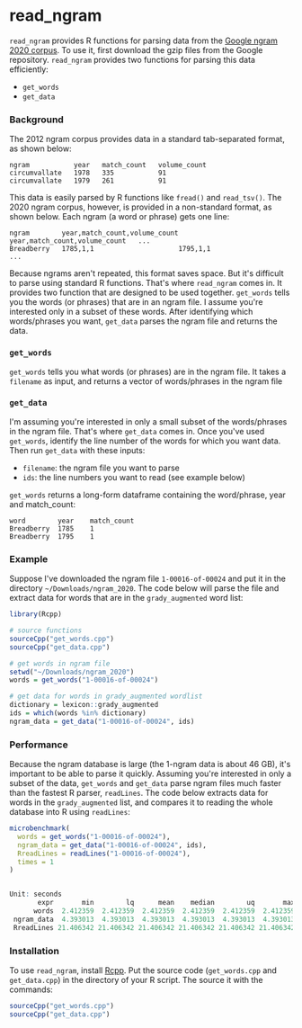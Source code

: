 # read_ngram

`read_ngram` provides R functions for parsing data from the [Google ngram 2020 corpus](http://storage.googleapis.com/books/ngrams/books/datasetsv3.html). To use it, first download the gzip files from the Google repository. `read_ngram` provides two functions for parsing this data efficiently:

* `get_words`
* `get_data`

### Background

The 2012 ngram corpus provides data in a standard tab-separated format, as shown below:

```
ngram           year   match_count   volume_count
circumvallate   1978   335           91
circumvallate   1979   261           91
```

This data is easily parsed by R functions like `fread()` and `read_tsv()`. The 2020 ngram corpus, however, is provided in a non-standard format, as shown below. Each ngram (a word or phrase) gets one line:

```
ngram        year,match_count,volume_count  year,match_count,volume_count   ...
Breadberry	 1785,1,1                     1795,1,1                        ...
```

Because ngrams aren't repeated, this format saves space. But it's difficult to parse using standard R functions. That's where `read_ngram` comes in. It provides two function that are designed to be used together. `get_words` tells you the words (or phrases) that are in an ngram file. I assume you're interested only in a subset of these words. After identifying which words/phrases you want, `get_data` parses the ngram file and returns the data. 


### `get_words`

`get_words` tells you what words (or phrases) are in the ngram file. It takes a `filename` as input, and returns a vector of words/phrases in the ngram file


### `get_data`

I'm assuming you're interested in only a small subset of the words/phrases in the ngram file. That's where `get_data` comes in. Once you've used `get_words`, identify the line number of the words for which you want data. Then run `get_data` with these inputs:

*  `filename`: the ngram file you want to parse
* `ids`: the line numbers you want to read (see example below)

`get_words` returns a long-form dataframe containing the word/phrase, year and match_count:


```
word        year    match_count
Breadberry  1785    1
Breadberry  1795    1
```


### Example

Suppose I've downloaded the ngram file `1-00016-of-00024` and put it in the directory `~/Downloads/ngram_2020`. The code below will parse the file and extract data for words that are in the `grady_augmented` word list:

```R
library(Rcpp)

# source functions
sourceCpp("get_words.cpp")
sourceCpp("get_data.cpp")

# get words in ngram file
setwd("~/Downloads/ngram_2020")
words = get_words("1-00016-of-00024")

# get data for words in grady_augmented wordlist
dictionary = lexicon::grady_augmented
ids = which(words %in% dictionary)
ngram_data = get_data("1-00016-of-00024", ids)
```


### Performance

Because the ngram database is large (the 1-ngram data is about 46 GB), it's important to be able to parse it quickly. Assuming you're interested in only a subset of the data, `get_words` and `get_data` parse ngram files much faster than the fastest R parser, `readLines`. The code below extracts data for words in the `grady_augmented` list, and compares it to reading the whole database into R using `readLines`:


```R
microbenchmark(
  words = get_words("1-00016-of-00024"),
  ngram_data = get_data("1-00016-of-00024", ids),
  RreadLines = readLines("1-00016-of-00024"),
  times = 1
)


Unit: seconds
       expr       min        lq      mean    median        uq       max neval
      words  2.412359  2.412359  2.412359  2.412359  2.412359  2.412359     1
 ngram_data  4.393013  4.393013  4.393013  4.393013  4.393013  4.393013     1
 RreadLines 21.406342 21.406342 21.406342 21.406342 21.406342 21.406342     1

```

### Installation

To use `read_ngram`, install [Rcpp](https://cran.r-project.org/web/packages/Rcpp/index.html). Put the source code (`get_words.cpp` and `get_data.cpp`) in the directory of your R script. The source it with the commands:

```R
sourceCpp("get_words.cpp")
sourceCpp("get_data.cpp")
```


